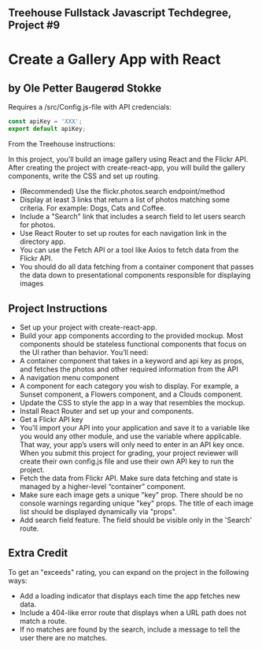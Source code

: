## Treehouse Fullstack Javascript Techdegree, Project #9
# Create a Gallery App with React
## by Ole Petter Baugerød Stokke

Requires a /src/Config.js-file with API credencials:
```javascript
const apiKey = 'XXX';
export default apiKey;
```

From the Treehouse instructions:

In this project, you'll build an image gallery using React and the Flickr API. After creating the project with create-react-app, you will build the gallery components, write the CSS and set up routing.

* (Recommended) Use the flickr.photos.search endpoint/method
* Display at least 3 links that return a list of photos matching some criteria. For example: Dogs, Cats and Coffee.
* Include a "Search" link that includes a search field to let users search for photos.
* Use React Router to set up routes for each navigation link in the directory app.
* You can use the Fetch API or a tool like Axios to fetch data from the Flickr API.
* You should do all data fetching from a container component that passes the data down to presentational components responsible for displaying images

## Project Instructions
* Set up your project with create-react-app.
* Build your app components according to the provided mockup. Most components should be stateless functional components that focus on the UI rather than behavior. You’ll need:
* A container component that takes in a keyword and api key as props, and fetches the photos and other required information from the API
* A navigation menu component
* A component for each category you wish to display. For example, a Sunset component, a Flowers component, and a Clouds component.
* Update the CSS to style the app in a way that resembles the mockup.
* Install React Router and set up your and components.
* Get a Flickr API key
* You’ll import your API into your application and save it to a variable like you would any other module, and use the variable where applicable. That way, your app’s users will only need to enter in an API key once. When you submit this project for grading, your project reviewer will create their own config.js file and use their own API key to run the project.
* Fetch the data from Flickr API. Make sure data fetching and state is managed by a higher-level “container” component. 
* Make sure each image gets a unique "key" prop. There should be no console warnings regarding unique "key" props. The title of each image list should be displayed dynamically via "props".
* Add search field feature. The field should be visible only in the 'Search' route.

## Extra Credit
To get an "exceeds" rating, you can expand on the project in the following ways:
* Add a loading indicator that displays each time the app fetches new data.
* Include a 404-like error route that displays when a URL path does not match a route.
* If no matches are found by the search, include a message to tell the user there are no matches.